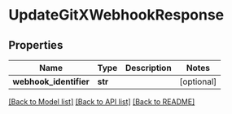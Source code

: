 # UpdateGitXWebhookResponse

## Properties
Name | Type | Description | Notes
------------ | ------------- | ------------- | -------------
**webhook_identifier** | **str** |  | [optional] 

[[Back to Model list]](../README.md#documentation-for-models) [[Back to API list]](../README.md#documentation-for-api-endpoints) [[Back to README]](../README.md)

